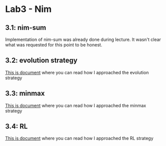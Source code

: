 # Lab3 - Nim

## 3.1: nim-sum 
Implementation of nim-sum was already done during lecture. It wasn't clear what was requested for this point to be honest.

## 3.2: evolution strategy
[This is document](https://github.com/simocosimo/computational-intelligence/blob/main/lab3/evolution-strategy.md) where you can read how I approached the evolution strategy

## 3.3: minmax
[This is document](https://github.com/simocosimo/computational-intelligence/blob/main/lab3/minmax.md) where you can read how I approached the minmax strategy

## 3.4: RL
[This is document](https://github.com/simocosimo/computational-intelligence/blob/main/lab3/rl.md) where you can read how I approached the RL strategy
